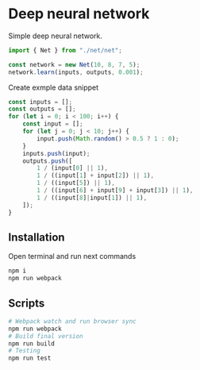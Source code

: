 # Deep neural network

Simple deep neural network.

``` typescript
import { Net } from "./net/net";

const network = new Net(10, 8, 7, 5);
network.learn(inputs, outputs, 0.001);
```

Create exmple data snippet 

``` typescript
const inputs = [];
const outputs = [];
for (let i = 0; i < 100; i++) {
	const input = [];
	for (let j = 0; j < 10; j++) {
		input.push(Math.random() > 0.5 ? 1 : 0);
	}
	inputs.push(input);
	outputs.push([ 
		1 / (input[0] || 1),
		1 / ((input[1] + input[2]) || 1),
		1 / ((input[5]) || 1),
		1 / ((input[6] + input[9] + input[3]) || 1),
		1 / ((input[8]|input[1]) || 1),
	]);
}
```

## Installation

Open terminal and run next commands

```sh
npm i
npm run webpack
```

## Scripts

``` bash
# Webpack watch and run browser sync
npm run webpack
# Build final version 
npm run build
# Testing
npm run test
```
